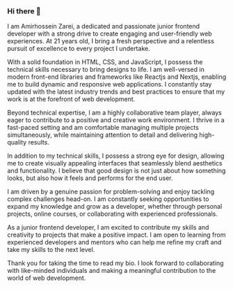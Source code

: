 ### Hi there 👋

<!--
**AmirZarei2002/AmirZarei2002** is a ✨ _special_ ✨ repository because its `README.md` (this file) appears on your GitHub profile.

Here are some ideas to get you started:

- 🔭 I’m currently working on ...
- 🌱 I’m currently learning ...
- 👯 I’m looking to collaborate on ...
- 🤔 I’m looking for help with ...
- 💬 Ask me about ...
- 📫 How to reach me: ...
- 😄 Pronouns: ...
- ⚡ Fun fact: ...
-->
I am Amirhossein Zarei, a dedicated and passionate junior frontend developer with a strong drive to create engaging and user-friendly web experiences. At 21 years old, I bring a fresh perspective and a relentless pursuit of excellence to every project I undertake.

With a solid foundation in HTML, CSS, and JavaScript, I possess the technical skills necessary to bring designs to life. I am well-versed in modern front-end libraries and frameworks like Reactjs and Nextjs, enabling me to build dynamic and responsive web applications. I constantly stay updated with the latest industry trends and best practices to ensure that my work is at the forefront of web development.

Beyond technical expertise, I am a highly collaborative team player, always eager to contribute to a positive and creative work environment. I thrive in a fast-paced setting and am comfortable managing multiple projects simultaneously, while maintaining attention to detail and delivering high-quality results.

In addition to my technical skills, I possess a strong eye for design, allowing me to create visually appealing interfaces that seamlessly blend aesthetics and functionality. I believe that good design is not just about how something looks, but also how it feels and performs for the end user.

I am driven by a genuine passion for problem-solving and enjoy tackling complex challenges head-on. I am constantly seeking opportunities to expand my knowledge and grow as a developer, whether through personal projects, online courses, or collaborating with experienced professionals.

As a junior frontend developer, I am excited to contribute my skills and creativity to projects that make a positive impact. I am open to learning from experienced developers and mentors who can help me refine my craft and take my skills to the next level.

Thank you for taking the time to read my bio. I look forward to collaborating with like-minded individuals and making a meaningful contribution to the world of web development.
